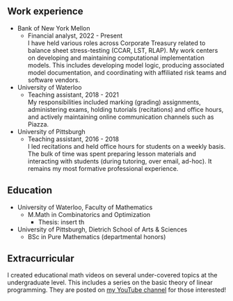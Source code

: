 ## Work experience
- Bank of New York Mellon
	- Financial analyst, 2022 - Present  
		 I have held various roles across Corporate Treasury related to balance sheet stress-testing (CCAR, LST, RLAP). My work centers on developing and maintaining computational implementation models. This includes developing model logic, producing associated model documentation, and coordinating with affiliated risk teams and software vendors.
- University of Waterloo
	- Teaching assistant, 2018 - 2021  
		 My responsibilities included marking (grading) assignments, administering exams, holding tutorials (recitations) and office hours,  and actively maintaining online communication channels such as Piazza.
- University of Pittsburgh
	- Teaching assistant, 2016 - 2018  
		 I led recitations and held office hours for students on a weekly basis. The bulk of time was spent preparing lesson materials and interacting with students (during tutoring, over email, ad-hoc). It remains my most formative professional experience.

## Education
- University of Waterloo, Faculty of Mathematics
	- M.Math in Combinatorics and Optimization
		- Thesis: insert th
- University of Pittsburgh, Dietrich School of Arts & Sciences
	- BSc in Pure Mathematics (departmental honors)

## Extracurricular

I created educational math videos on several under-covered topics at the undergraduate level. This includes a series on the basic theory of linear programming. They are posted on [my YouTube channel](https://www.youtube.com/@mg9581) for those interested!
